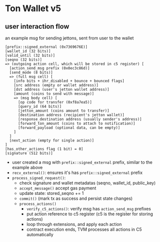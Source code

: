 # Ton Wallet v5

## user interaction flow

an example msg for sending jettons, sent from user to the wallet
```
[prefix::signed_external (0x7369676E)]
[wallet_id (32 bits)]
[valid_until (32 bits)]
[seqno (32 bits)]
=> (outgoing action cell, which will be stored in c5 register) [
  [action_send_msg prefix (0x0ec3c86d)]
  [send_mode (8 bits)]
  => (full msg cell) [
    [info bits + ihr_disabled + bounce + bounced flags]
    [src address (empty or wallet address)]
    [dst address (user's jetton wallet address)]
    [amount (coins to send with message)]
    => (msg body cell) [
      [op code for transfer (0xf8a7ea5)]
      [query_id (64 bits)]
      [jetton_amount (coins amount to transfer)]
      [destination address (recipient's jetton wallet)]
      [response_destination address (usually sender's address)]
      [forward_ton_amount (coins to attach to notification)]
      [forward_payload (optional data, can be empty)]
    ]
  ]
  [next_action (empty for single action)]
]
[has_other_actions flag (1 bit) = 0]
[signature (512 bits)]
```

- user created a msg with `prefix::signed_external` prefix, similar to the example above
- `recv_external()`: ensures it's has `prefix::signed_external` prefix
- `process_signed_request()`:
  - check signature and wallet metadatas (seqno, wallet_id, public_key)
  - `accept_message()` accept gas payment
  - update state: stored_seqno += 1
  - `commit()` (mark tx as success and persist state changes)
  - `process_actions()`
    - `verify_c5_actions()`: verify msg has `action_send_msg` prefixes
    - put action reference to c5 register (c5 is the register for storing actions)
    - loop through extensions, and apply each action
    - contract execution ends, TVM processes all actions in C5 automatically